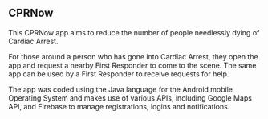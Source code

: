 ## CPRNow

This CPRNow app aims to reduce the number of people needlessly dying of Cardiac Arrest. 

For those around a person who has gone into Cardiac Arrest, they open the app and request a nearby First Responder to come to the scene. The same app can be used by a First Responder to receive requests for help. 

The app was coded using the Java language for the Android mobile Operating System and makes use of various APIs, including Google Maps API, and Firebase to manage registrations, logins and notifications. 
